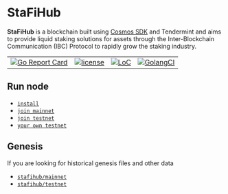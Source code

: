 # StaFiHub

**StaFiHub** is a blockchain built using [Cosmos SDK](https://github.com/cosmos/cosmos-sdk) and Tendermint and aims to provide liquid staking solutions for assets
through the Inter-Blockchain Communication (IBC) Protocol to rapidly grow the staking industry.

|  |  |  |  |
| --- | --- | --- | --- |
| [![Go Report Card](https://goreportcard.com/badge/github.com/stafihub/stafihub)](https://goreportcard.com/report/github.com/stafihub/stafihub) | [![license](https://img.shields.io/github/license/cosmos/gaia.svg)](https://github.com/stafihub/stafihub/blob/main/LICENSE) | [![LoC](https://tokei.rs/b1/github/stafihub/stafihub)](https://github.com/stafihub/stafihub) | [![GolangCI](https://golangci.com/badges/github.com/cosmos/cosmos.svg)](https://golangci.com/r/github.com/stafihub/stafihub) |

## Run node

- [`install`](./docs/guaid/install.md)
- [`join mainnet`](./docs/guaid/join-mainnet.md)
- [`join testnet`](./docs/guaid/join-testnet.md)
- [`your own testnet`](./docs/guaid/your-own-testnet.md)

## Genesis

If you are looking for historical genesis files and other data

- [`stafihub/mainnet`](https://github.com/stafihub/network/tree/main/mainnets)
- [`stafihub/testnet`](https://github.com/stafihub/network/tree/main/testnets)
